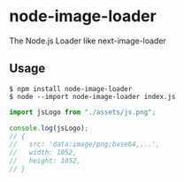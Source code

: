 # node-image-loader

The Node.js Loader like next-image-loader

## Usage

```console
$ npm install node-image-loader
$ node --import node-image-loader index.js
```

```js
import jsLogo from "./assets/js.png";

console.log(jsLogo);
// {
//   src: 'data:image/png;base64,...',
//   width: 1052,
//   height: 1052,
// }
```
